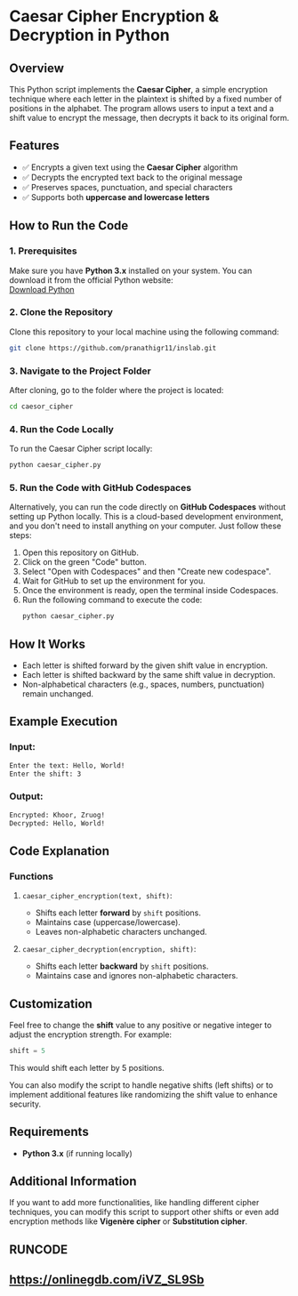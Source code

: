 

# **Caesar Cipher Encryption & Decryption in Python**

## **Overview**
This Python script implements the **Caesar Cipher**, a simple encryption technique where each letter in the plaintext is shifted by a fixed number of positions in the alphabet. The program allows users to input a text and a shift value to encrypt the message, then decrypts it back to its original form.

## **Features**
- ✅ Encrypts a given text using the **Caesar Cipher** algorithm
- ✅ Decrypts the encrypted text back to the original message
- ✅ Preserves spaces, punctuation, and special characters
- ✅ Supports both **uppercase and lowercase letters**

## **How to Run the Code**

### **1. Prerequisites**
Make sure you have **Python 3.x** installed on your system. You can download it from the official Python website:  
[Download Python](https://www.python.org/downloads/)

### **2. Clone the Repository**
Clone this repository to your local machine using the following command:
```bash
git clone https://github.com/pranathigr11/inslab.git
```


### **3. Navigate to the Project Folder**
After cloning, go to the folder where the project is located:
```bash
cd caesor_cipher
```

### **4. Run the Code Locally**
To run the Caesar Cipher script locally:
```bash
python caesar_cipher.py
```

### **5. Run the Code with GitHub Codespaces**  
Alternatively, you can run the code directly on **GitHub Codespaces** without setting up Python locally. This is a cloud-based development environment, and you don't need to install anything on your computer. Just follow these steps:

1. Open this repository on GitHub.
2. Click on the green "Code" button.
3. Select "Open with Codespaces" and then "Create new codespace".
4. Wait for GitHub to set up the environment for you.
5. Once the environment is ready, open the terminal inside Codespaces.
6. Run the following command to execute the code:
   ```bash
   python caesar_cipher.py
   ```

## **How It Works**
- Each letter is shifted forward by the given shift value in encryption.
- Each letter is shifted backward by the same shift value in decryption.
- Non-alphabetical characters (e.g., spaces, numbers, punctuation) remain unchanged.

## **Example Execution**

### **Input:**
```bash
Enter the text: Hello, World!
Enter the shift: 3
```

### **Output:**
```bash
Encrypted: Khoor, Zruog!
Decrypted: Hello, World!
```

## **Code Explanation**

### **Functions**
1. `caesar_cipher_encryption(text, shift)`:
   - Shifts each letter **forward** by `shift` positions.
   - Maintains case (uppercase/lowercase).
   - Leaves non-alphabetic characters unchanged.

2. `caesar_cipher_decryption(encryption, shift)`:
   - Shifts each letter **backward** by `shift` positions.
   - Maintains case and ignores non-alphabetic characters.

## **Customization**
Feel free to change the **shift** value to any positive or negative integer to adjust the encryption strength. For example:
```python
shift = 5
```
This would shift each letter by 5 positions.

You can also modify the script to handle negative shifts (left shifts) or to implement additional features like randomizing the shift value to enhance security.

## **Requirements**
- **Python 3.x** (if running locally)

## **Additional Information**
If you want to add more functionalities, like handling different cipher techniques, you can modify this script to support other shifts or even add encryption methods like **Vigenère cipher** or **Substitution cipher**.

## **RUNCODE**
https://onlinegdb.com/iVZ_SL9Sb
---

